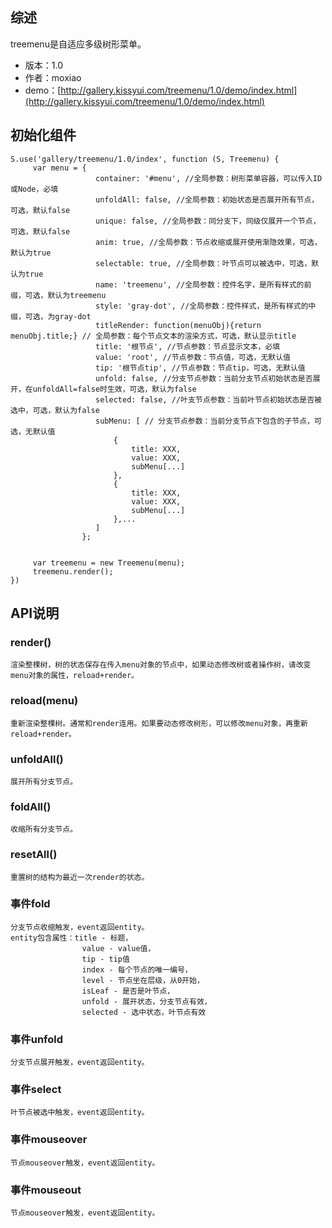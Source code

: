 ## 综述

treemenu是自适应多级树形菜单。

* 版本：1.0
* 作者：moxiao
* demo：[http://gallery.kissyui.com/treemenu/1.0/demo/index.html](http://gallery.kissyui.com/treemenu/1.0/demo/index.html)

## 初始化组件
    S.use('gallery/treemenu/1.0/index', function (S, Treemenu) {
         var menu = {
                       container: '#menu', //全局参数：树形菜单容器，可以传入ID或Node，必填
                       unfoldAll: false, //全局参数：初始状态是否展开所有节点，可选，默认false
                       unique: false, //全局参数：同分支下，同级仅展开一个节点，可选，默认false
                       anim: true, //全局参数：节点收缩或展开使用渐隐效果，可选，默认为true
                       selectable: true, //全局参数：叶节点可以被选中，可选，默认为true
                       name: 'treemenu', //全局参数：控件名字，是所有样式的前缀，可选，默认为treemenu
                       style: 'gray-dot', //全局参数：控件样式，是所有样式的中缀，可选，为gray-dot
                       titleRender: function(menuObj){return menuObj.title;} // 全局参数：每个节点文本的渲染方式，可选，默认显示title
                       title: '根节点', //节点参数：节点显示文本，必填
                       value: 'root', //节点参数：节点值，可选，无默认值
                       tip: '根节点tip', //节点参数：节点tip，可选，无默认值
                       unfold: false, //分支节点参数：当前分支节点初始状态是否展开，在unfoldAll=false时生效，可选，默认为false
                       selected: false, //叶支节点参数：当前叶节点初始状态是否被选中，可选，默认为false
                       subMenu: [ // 分支节点参数：当前分支节点下包含的子节点，可选，无默认值
                           {
                               title: XXX,
                               value: XXX,
                               subMenu[...]
                           },
                           {
                               title: XXX,
                               value: XXX,
                               subMenu[...]
                           },...
                       ] 
                    };


         var treemenu = new Treemenu(menu);
         treemenu.render();
    })

## API说明

### render()
    渲染整棵树，树的状态保存在传入menu对象的节点中，如果动态修改树或者操作树，请改变menu对象的属性，reload+render。

### reload(menu)
    重新渲染整棵树。通常和render连用。如果要动态修改树形，可以修改menu对象，再重新reload+render。

### unfoldAll()
    展开所有分支节点。

### foldAll()
    收缩所有分支节点。

### resetAll()
    重置树的结构为最近一次render的状态。

### 事件fold
    分支节点收缩触发，event返回entity。
    entity包含属性：title - 标题，
                    value - value值，
                    tip - tip值
                    index - 每个节点的唯一编号，
                    level - 节点坐在层级，从0开始，
                    isLeaf - 是否是叶节点，
                    unfold - 展开状态，分支节点有效，
                    selected - 选中状态，叶节点有效

### 事件unfold
    分支节点展开触发，event返回entity。

### 事件select
    叶节点被选中触发，event返回entity。

### 事件mouseover
    节点mouseover触发，event返回entity。
  
### 事件mouseout
    节点mouseover触发，event返回entity。
  